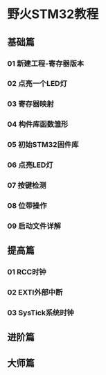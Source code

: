# 野火STM32教程

## 基础篇
### 01 新建工程-寄存器版本
### 02 点亮一个LED灯

### 03 寄存器映射

### 04 构件库函数雏形

### 05 初始STM32固件库

### 06 点亮LED灯

### 07 按键检测

### 08 位带操作

### 09 启动文件详解 

## 提高篇

### 01 RCC时钟

### 02 EXTI外部中断

### 03 SysTick系统时钟
## 进阶篇

## 大师篇

